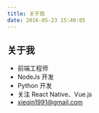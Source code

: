 ```yaml
---
title: 关于我
date: 2016-05-23 15:40:05
---
```


## 关于我
- 前端工程师
- NodeJs 开发
- Python 开发
- 关注 React Native、Vue.js
- <xieqin1991@gmail.com>
